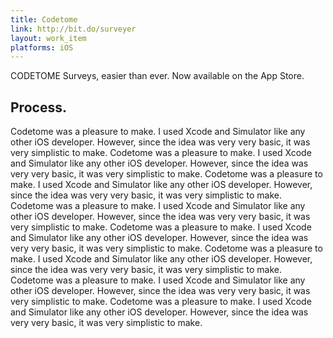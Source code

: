 ```yaml
---
title: Codetome
link: http://bit.do/surveyer
layout: work_item
platforms: iOS
---
```

CODETOME
Surveys, easier than ever. Now available on the App Store.

## Process.

Codetome was a pleasure to make. I used Xcode and Simulator like any other iOS developer. However, since the idea was
    very very basic, it was very simplistic to make. Codetome was a pleasure to make. I used Xcode and Simulator like any other iOS developer. However, since the idea was
    very very basic, it was very simplistic to make. Codetome was a pleasure to make. I used Xcode and Simulator like any other iOS developer. However, since the idea was
    very very basic, it was very simplistic to make. Codetome was a pleasure to make. I used Xcode and Simulator like any other iOS developer. However, since the idea was
    very very basic, it was very simplistic to make. Codetome was a pleasure to make. I used Xcode and Simulator like any other iOS developer. However, since the idea was
    very very basic, it was very simplistic to make. Codetome was a pleasure to make. I used Xcode and Simulator like any other iOS developer. However, since the idea was
    very very basic, it was very simplistic to make. Codetome was a pleasure to make. I used Xcode and Simulator like any other iOS developer. However, since the idea was
    very very basic, it was very simplistic to make. Codetome was a pleasure to make. I used Xcode and Simulator like any other iOS developer. However, since the idea was
    very very basic, it was very simplistic to make.